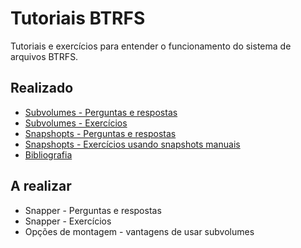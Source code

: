 # Tutoriais BTRFS
Tutoriais e exercícios para entender o funcionamento do sistema de arquivos BTRFS.

## Realizado
* [Subvolumes - Perguntas e respostas](subvolumes%20-%20perguntas%20e%20respostas.md)
* [Subvolumes - Exercícios](subvolumes%20-%20exercícios.md)
* [Snapshopts - Perguntas e respostas](snapshots%20-%20perguntas%20e%20respostas.md)
* [Snapshopts - Exercícios usando snapshots manuais](snapshots%20-%20exercícios.md)
* [Bibliografia](bibliografia.md)

## A realizar
* Snapper - Perguntas e respostas
* Snapper - Exercícios
* Opções de montagem - vantagens de usar subvolumes
